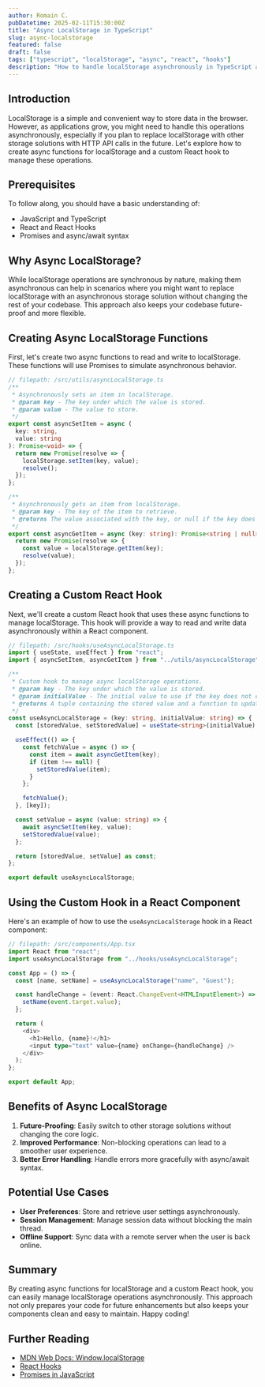 ```yaml
---
author: Romain C.
pubDatetime: 2025-02-11T15:30:00Z
title: "Async LocalStorage in TypeScript"
slug: async-localstorage
featured: false
draft: false
tags: ["typescript", "localStorage", "async", "react", "hooks"]
description: "How to handle localStorage asynchronously in TypeScript and React"
---
```


## Introduction

LocalStorage is a simple and convenient way to store data in the browser. However, as applications grow, you might need to handle this operations asynchronously, especially if you plan to replace localStorage with other storage solutions with HTTP API calls in the future. Let's explore how to create async functions for localStorage and a custom React hook to manage these operations.

## Prerequisites

To follow along, you should have a basic understanding of:

- JavaScript and TypeScript
- React and React Hooks
- Promises and async/await syntax

## Why Async LocalStorage?

While localStorage operations are synchronous by nature, making them asynchronous can help in scenarios where you might want to replace localStorage with an asynchronous storage solution without changing the rest of your codebase. This approach also keeps your codebase future-proof and more flexible.

## Creating Async LocalStorage Functions

First, let's create two async functions to read and write to localStorage. These functions will use Promises to simulate asynchronous behavior.

```typescript
// filepath: /src/utils/asyncLocalStorage.ts
/**
 * Asynchronously sets an item in localStorage.
 * @param key - The key under which the value is stored.
 * @param value - The value to store.
 */
export const asyncSetItem = async (
  key: string,
  value: string
): Promise<void> => {
  return new Promise(resolve => {
    localStorage.setItem(key, value);
    resolve();
  });
};

/**
 * Asynchronously gets an item from localStorage.
 * @param key - The key of the item to retrieve.
 * @returns The value associated with the key, or null if the key does not exist.
 */
export const asyncGetItem = async (key: string): Promise<string | null> => {
  return new Promise(resolve => {
    const value = localStorage.getItem(key);
    resolve(value);
  });
};
```

## Creating a Custom React Hook

Next, we'll create a custom React hook that uses these async functions to manage localStorage. This hook will provide a way to read and write data asynchronously within a React component.

```typescript
// filepath: /src/hooks/useAsyncLocalStorage.ts
import { useState, useEffect } from "react";
import { asyncSetItem, asyncGetItem } from "../utils/asyncLocalStorage";

/**
 * Custom hook to manage async localStorage operations.
 * @param key - The key under which the value is stored.
 * @param initialValue - The initial value to use if the key does not exist.
 * @returns A tuple containing the stored value and a function to update it.
 */
const useAsyncLocalStorage = (key: string, initialValue: string) => {
  const [storedValue, setStoredValue] = useState<string>(initialValue);

  useEffect(() => {
    const fetchValue = async () => {
      const item = await asyncGetItem(key);
      if (item !== null) {
        setStoredValue(item);
      }
    };

    fetchValue();
  }, [key]);

  const setValue = async (value: string) => {
    await asyncSetItem(key, value);
    setStoredValue(value);
  };

  return [storedValue, setValue] as const;
};

export default useAsyncLocalStorage;
```

## Using the Custom Hook in a React Component

Here's an example of how to use the `useAsyncLocalStorage` hook in a React component:

```typescript
// filepath: /src/components/App.tsx
import React from "react";
import useAsyncLocalStorage from "../hooks/useAsyncLocalStorage";

const App = () => {
  const [name, setName] = useAsyncLocalStorage("name", "Guest");

  const handleChange = (event: React.ChangeEvent<HTMLInputElement>) => {
    setName(event.target.value);
  };

  return (
    <div>
      <h1>Hello, {name}!</h1>
      <input type="text" value={name} onChange={handleChange} />
    </div>
  );
};

export default App;
```

## Benefits of Async LocalStorage

1. **Future-Proofing**: Easily switch to other storage solutions without changing the core logic.
2. **Improved Performance**: Non-blocking operations can lead to a smoother user experience.
3. **Better Error Handling**: Handle errors more gracefully with async/await syntax.

## Potential Use Cases

- **User Preferences**: Store and retrieve user settings asynchronously.
- **Session Management**: Manage session data without blocking the main thread.
- **Offline Support**: Sync data with a remote server when the user is back online.

## Summary

By creating async functions for localStorage and a custom React hook, you can easily manage localStorage operations asynchronously. This approach not only prepares your code for future enhancements but also keeps your components clean and easy to maintain. Happy coding!

## Further Reading

- [MDN Web Docs: Window.localStorage](https://developer.mozilla.org/en-US/docs/Web/API/Window/localStorage)
- [React Hooks](https://reactjs.org/docs/hooks-intro.html)
- [Promises in JavaScript](https://developer.mozilla.org/en-US/docs/Web/JavaScript/Guide/Using_promises)
